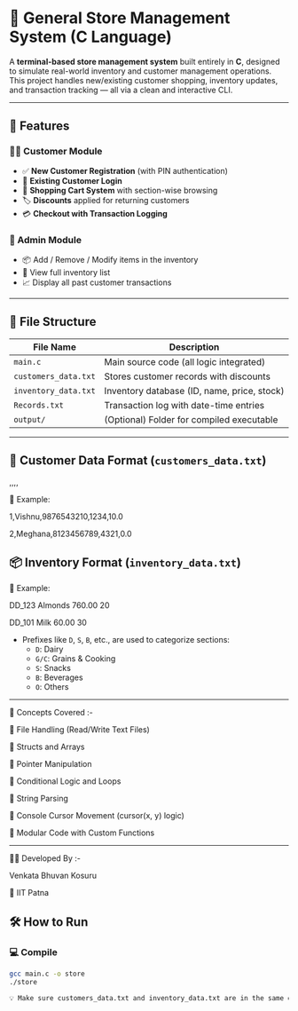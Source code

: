 # 🛒 General Store Management System (C Language)

A **terminal-based store management system** built entirely in **C**, designed to simulate real-world inventory and customer management operations. This project handles new/existing customer shopping, inventory updates, and transaction tracking — all via a clean and interactive CLI.

---

## 🚀 Features

### 🧑‍💼 Customer Module
- ✅ **New Customer Registration** (with PIN authentication)
- 🔐 **Existing Customer Login**
- 🎯 **Shopping Cart System** with section-wise browsing
- 🏷️ **Discounts** applied for returning customers
- 💳 **Checkout with Transaction Logging**

### 🧾 Admin Module
- 📦 Add / Remove / Modify items in the inventory
- 📂 View full inventory list
- 📈 Display all past customer transactions

---

## 📁 File Structure

| File Name            | Description                                 |
|---------------------|---------------------------------------------|
| `main.c`             | Main source code (all logic integrated)     |
| `customers_data.txt` | Stores customer records with discounts      |
| `inventory_data.txt` | Inventory database (ID, name, price, stock)|
| `Records.txt`        | Transaction log with date-time entries      |
| `output/`            | (Optional) Folder for compiled executable   |

---

## 🔐 Customer Data Format (`customers_data.txt`)

<ID>,<Name>,<PhoneNumber>,<PIN>,<Discount>

📌 Example:

1,Vishnu,9876543210,1234,10.0

2,Meghana,8123456789,4321,0.0

## 📦 Inventory Format (`inventory_data.txt`)

<ID> <Name> <Price> <Quantity>

📌 Example:

DD_123 Almonds 760.00 20

DD_101 Milk 60.00 30

- Prefixes like `D`, `S`, `B`, etc., are used to categorize sections:
  - `D`: Dairy
  - `G/C`: Grains & Cooking
  - `S`: Snacks
  - `B`: Beverages
  - `O`: Others

---

🧠 Concepts Covered :-

📌 File Handling (Read/Write Text Files)

📌 Structs and Arrays

📌 Pointer Manipulation

📌 Conditional Logic and Loops

📌 String Parsing

📌 Console Cursor Movement (cursor(x, y) logic)

📌 Modular Code with Custom Functions

---

👨‍💻 Developed By :-

Venkata Bhuvan Kosuru

🏫 IIT Patna


## 🛠️ How to Run

### 💻 Compile
```bash
gcc main.c -o store
./store

💡 Make sure customers_data.txt and inventory_data.txt are in the same directory as your executable.

